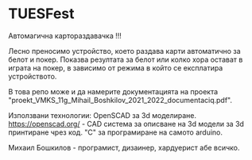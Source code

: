 # TUESFest
Автомагична картораздавачка !!!

Лесно преносимо устройство, което раздава карти автоматично за белот и покер. Показва резултата за белот или колко хора остават в играта на покер, в зависимо от режима в който се експлатира устройството.

В това репо може и да намерите документацията на проекта "proekt_VMKS_11g_Mihail_Boshkilov_2021_2022_documentaciq.pdf".

Използвани технологии:
OpenSCAD за 3d моделиране. https://openscad.org/ - CAD система за описване на 3d модели за 3d принтиране чрез код.
"C" за програмиране на самото arduino.

Михаил Бошкилов - програмист, дизаинер, хардуерист абе всичко.
